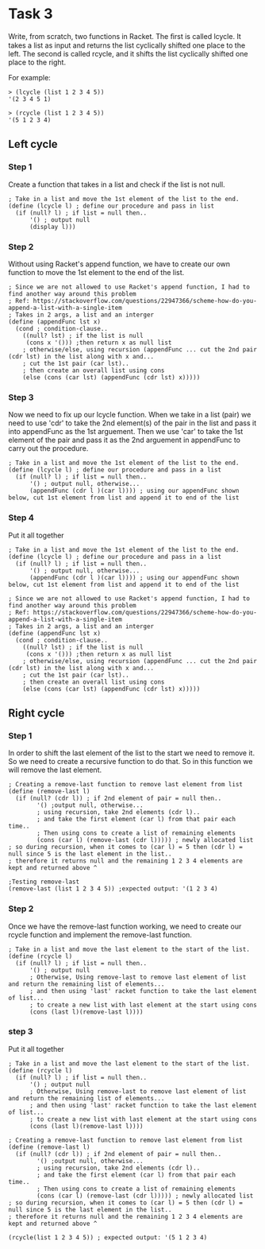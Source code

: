 # Task 3
Write, from scratch, two functions in Racket. The ﬁrst is called lcycle. It takes a list as input and returns the list cyclically shifted one place to the left. The second is called rcycle, and it shifts the list cyclically shifted one place to the right. 

For example: 
```Racket
> (lcycle (list 1 2 3 4 5)) 
'(2 3 4 5 1) 
```
```Racket
> (rcycle (list 1 2 3 4 5)) 
'(5 1 2 3 4)
```
## Left cycle
### Step 1
Create a function that takes in a list and check if the list is not null.
```Racket
; Take in a list and move the 1st element of the list to the end.
(define (lcycle l) ; define our procedure and pass in list
  (if (null? l) ; if list = null then..
      '() ; output null
	  (display l)))
```

### Step 2
Without using Racket's append function, we have to create our own function to move the 1st element to the end of the list.
```Racket
; Since we are not allowed to use Racket's append function, I had to find another way around this problem
; Ref: https://stackoverflow.com/questions/22947366/scheme-how-do-you-append-a-list-with-a-single-item
; Takes in 2 args, a list and an interger
(define (appendFunc lst x)
  (cond ; condition-clause..
    ((null? lst) ; if the list is null
     (cons x '())) ;then return x as null list
    ; otherwise/else, using recursion (appendFunc ... cut the 2nd pair (cdr lst) in the list along with x and...
    ; cut the 1st pair (car lst)..
    ; then create an overall list using cons 
    (else (cons (car lst) (appendFunc (cdr lst) x)))))

```
### Step 3
Now we need to fix up our lcycle function. When we take in a list (pair) we need to use 'cdr' to take the 2nd element(s) of the pair in the list and pass it into appendFunc as the 1st arguement. Then we use 'car' to take the 1st element of the pair and pass it as the 2nd arguement in appendFunc to carry out the procedure.
```Racket
; Take in a list and move the 1st element of the list to the end.
(define (lcycle l) ; define our procedure and pass in a list
  (if (null? l) ; if list = null then..
      '() ; output null, otherwise...
      (appendFunc (cdr l )(car l)))) ; using our appendFunc shown below, cut 1st element from list and append it to end of the list
```

### Step 4
Put it all together
```Racket
; Take in a list and move the 1st element of the list to the end.
(define (lcycle l) ; define our procedure and pass in a list
  (if (null? l) ; if list = null then..
      '() ; output null, otherwise...
      (appendFunc (cdr l )(car l)))) ; using our appendFunc shown below, cut 1st element from list and append it to end of the list

; Since we are not allowed to use Racket's append function, I had to find another way around this problem
; Ref: https://stackoverflow.com/questions/22947366/scheme-how-do-you-append-a-list-with-a-single-item
; Takes in 2 args, a list and an interger
(define (appendFunc lst x)
  (cond ; condition-clause..
    ((null? lst) ; if the list is null
     (cons x '())) ;then return x as null list
    ; otherwise/else, using recursion (appendFunc ... cut the 2nd pair (cdr lst) in the list along with x and...
    ; cut the 1st pair (car lst)..
    ; then create an overall list using cons 
    (else (cons (car lst) (appendFunc (cdr lst) x)))))
```
## Right cycle
### Step 1
In order to shift the last element of the list to the start we need to remove it. So we need to create a recursive function to do that.
So in this function we will remove the last element.
```Racket
; Creating a remove-last function to remove last element from list
(define (remove-last l)
  (if (null? (cdr l)) ; if 2nd element of pair = null then..
        '() ;output null, otherwise...
        ; using recursion, take 2nd elements (cdr l)..
        ; and take the first element (car l) from that pair each time.. 
        ; Then using cons to create a list of remaining elements
        (cons (car l) (remove-last (cdr l))))) ; newly allocated list
; so during recursion, when it comes to (car l) = 5 then (cdr l) = null since 5 is the last element in the list..
; therefore it returns null and the remaining 1 2 3 4 elements are kept and returned above ^
  
;Testing remove-last
(remove-last (list 1 2 3 4 5)) ;expected output: '(1 2 3 4)
```

### Step 2
Once we have the remove-last function working, we need to create our rcycle function and implement the remove-last function.
```Racket
; Take in a list and move the last element to the start of the list.
(define (rcycle l)
  (if (null? l) ; if list = null then..
      '() ; output null
      ; Otherwise, Using remove-last to remove last element of list and return the remaining list of elements...
      ; and then using 'last' racket function to take the last element of list...
      ; to create a new list with last element at the start using cons 
      (cons (last l)(remove-last l)))) 

```

### step 3
Put it all together
```Racket
; Take in a list and move the last element to the start of the list.
(define (rcycle l)
  (if (null? l) ; if list = null then..
      '() ; output null
      ; Otherwise, Using remove-last to remove last element of list and return the remaining list of elements...
      ; and then using 'last' racket function to take the last element of list...
      ; to create a new list with last element at the start using cons 
      (cons (last l)(remove-last l)))) 

; Creating a remove-last function to remove last element from list
(define (remove-last l)
  (if (null? (cdr l)) ; if 2nd element of pair = null then..
        '() ;output null, otherwise...
        ; using recursion, take 2nd elements (cdr l)..
        ; and take the first element (car l) from that pair each time.. 
        ; Then using cons to create a list of remaining elements
        (cons (car l) (remove-last (cdr l))))) ; newly allocated list
; so during recursion, when it comes to (car l) = 5 then (cdr l) = null since 5 is the last element in the list..
; therefore it returns null and the remaining 1 2 3 4 elements are kept and returned above ^

(rcycle(list 1 2 3 4 5)) ; expected output: '(5 1 2 3 4)
```
